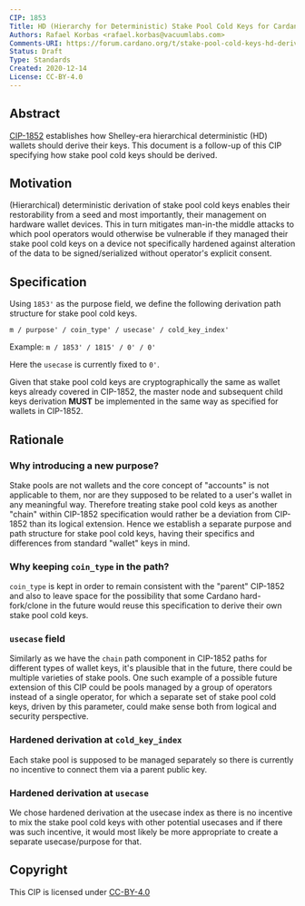 ```yaml
---
CIP: 1853
Title: HD (Hierarchy for Deterministic) Stake Pool Cold Keys for Cardano
Authors: Rafael Korbas <rafael.korbas@vacuumlabs.com>
Comments-URI: https://forum.cardano.org/t/stake-pool-cold-keys-hd-derivation/43360
Status: Draft
Type: Standards
Created: 2020-12-14
License: CC-BY-4.0
---
```


## Abstract

[CIP-1852](https://github.com/cardano-foundation/CIPs/blob/master/CIP-1852/CIP-1852.md) establishes how Shelley-era hierarchical deterministic (HD) wallets should derive their keys. This document is a follow-up of this CIP specifying how stake pool cold keys should be derived.

## Motivation

(Hierarchical) deterministic derivation of stake pool cold keys enables their restorability from a seed and most importantly, their management on hardware wallet devices. This in turn mitigates man-in-the middle attacks to which pool operators would otherwise be vulnerable if they managed their stake pool cold keys on a device not specifically hardened against alteration of the data to be signed/serialized without operator's explicit consent.

## Specification

Using `1853'` as the purpose field, we define the following derivation path structure for stake pool cold keys.

```
m / purpose' / coin_type' / usecase' / cold_key_index'
```

Example: `m / 1853' / 1815' / 0' / 0'`

Here the `usecase` is currently fixed to `0'`.

Given that stake pool cold keys are cryptographically the same as wallet keys already covered in CIP-1852, the master node and subsequent child keys derivation **MUST** be implemented in the same way as specified for wallets in CIP-1852.

## Rationale

### Why introducing a new purpose?

Stake pools are not wallets and the core concept of "accounts" is not applicable to them, nor are they supposed to be related to a user's wallet in any meaningful way. Therefore treating stake pool cold keys as another "chain" within CIP-1852 specification would rather be a deviation from CIP-1852 than its logical extension. Hence we establish a separate purpose and path structure for stake pool cold keys, having their specifics and differences from standard "wallet" keys in mind.

### Why keeping `coin_type` in the path?

`coin_type` is kept in order to remain consistent with the "parent" CIP-1852 and also to leave space for the possibility that some Cardano hard-fork/clone in the future would reuse this specification to derive their own stake pool cold keys.

### `usecase` field

Similarly as we have the `chain` path component in CIP-1852 paths for different types of wallet keys, it's plausible that in the future, there could be multiple varieties of stake pools. One such example of a possible future extension of this CIP could be pools managed by a group of operators instead of a single operator, for which a separate set of stake pool cold keys, driven by this parameter, could make sense both from logical and security perspective.

### Hardened derivation at `cold_key_index`

Each stake pool is supposed to be managed separately so there is currently no incentive to connect them via a parent public key.

### Hardened derivation at `usecase`

We chose hardened derivation at the usecase index as there is no incentive to mix the stake pool cold keys with other potential usecases and if there was such incentive, it would most likely be more appropriate to create a separate usecase/purpose for that.

## Copyright

This CIP is licensed under [CC-BY-4.0](https://creativecommons.org/licenses/by/4.0/legalcode)
